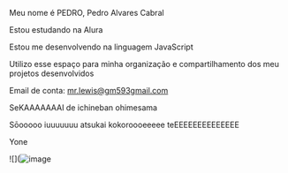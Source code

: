 Meu nome é PEDRO, Pedro Alvares Cabral

Estou estudando na Alura

Estou me desenvolvendo na linguagem JavaScript

Utilizo esse espaço para minha organização e compartilhamento dos meu projetos desenvolvidos

Email de conta: mr.lewis@gm593gmail.com

SeKAAAAAAAI de ichineban ohimesama

Sōooooo iuuuuuuu atsukai kokoroooeeeee teEEEEEEEEEEEEEE

Yone

![](![image](https://github.com/MrLewis013/Hatsune-Miku/assets/172554614/afe0ed71-bb72-4cb9-aa3f-c677ed42d6ce)

